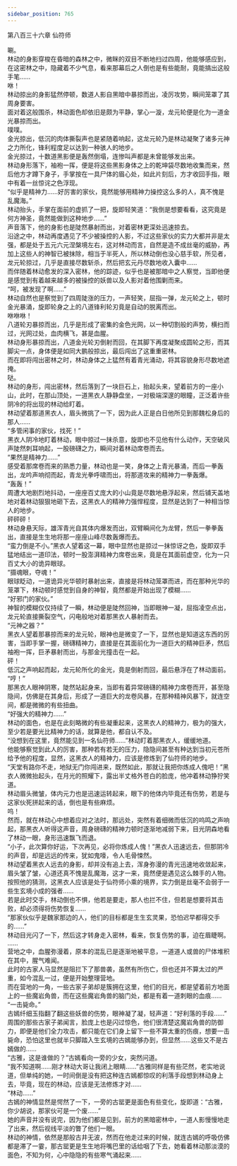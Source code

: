 ```yaml
---
sidebar_position: 765
---
```

 第八百三十六章 仙符师


唰。  
林动的身影穿梭在昏暗的森林之中，微眯的双目不断地扫过四周，他能够感应到，在这密林之中，隐藏着不少气息，看来那幕后之人倒也是有些能耐，竟能搞出这般手笔……  
咻！  
林动掠出的身影猛然停顿，数道人影自黑暗中暴掠而出，凌厉攻势，瞬间笼罩了其周身要害。  
面对着这般围杀，林动面色却依旧是颇为平静，掌心一漩，龙元轮便是化为一道金光暴掠而出。  
噗噗。  
金光掠出，低沉的肉体撕裂声也是紧随着响起，这龙元轮乃是林动凝聚了诸多元神之力所化，锋利程度足以达到一种骇人的地步。  
金光掠过，十数道黑影便是轰然倒塌，连惨叫声都是未曾能够发出来。  
林动身形落下，袖袍一挥，便是将这些黑影身体之上的乾坤袋尽数地收集而来，然后他方才蹲下身子，手掌按在一具尸体的眉心处，如此片刻后，方才收回手指，眼中有着一丝惊诧之色浮现。  
“似乎是精神力……好厉害的家伙，竟然能够用精神力操控这么多的人，真不愧是乱魔海。”  
林动抬头，手掌在面前的虚抓了一把，旋即轻笑道：“我倒是想要看看，这究竟是何方神圣，竟然能做到这种地步……”  
声音落下，他的身影也是陡然暴射而出，对着密林更深处迅速掠去。  
沿途之中，林动再度遇见了不少被操控的人影，不过这些家伙的实力大都并非是太强，都是处于五元六元涅槃境左右，这对林动而言，自然是造不成丝毫的威胁，再加上这些人的神智已被抹除，相当于半死人，所以林动倒也没心慈手软，所见者，龙元轮掠过，几乎是直接尽数斩杀，然后把玄元丹尽数地收入囊中……  
而伴随着林动愈发的深入密林，他的踪迹，似乎也是被那暗中之人察觉，当即他便是感觉到有着越来越多的被操控的妖兽以及人影对着他围剿而来。  
“呵，被发现了啊……”  
林动自然也是察觉到了四周陡涨的压力，一声轻笑，屈指一弹，龙元轮之上，顿时金光暴涌，旋即轮身之上的八道锋利轮刃竟是自动的脱离而出。  
咻咻咻！  
八道轮刃暴掠而出，几乎是形成了密集的金色光网，以一种切割般的声势，横扫而过，光网过处，血肉横飞，甚是血腥。  
林动身形暴掠而出，八道金光轮刃倒射而回，在其脚下再度凝聚成圆轮之形，而其脚尖一点，身体便是如同大鹏般掠出，最后闯出了这重重密林。  
而在即将闯出密林之时，林动身体之上猛然有着青光涌动，将其容貌身形尽数地遮掩。  
哒。  
林动的身形，闯出密林，然后落到了一块巨石上，抬起头来，望着前方的一座小山，此时，在那山顶处，一道黑衣人静静盘坐，一对极端深邃的眼瞳，正泛着许些阴冷的将出现的林动给盯着。  
林动望着那道黑衣人，眉头微挑了一下，因为此人正是白日他所见到那魏松身后的那人……  
“多管闲事的家伙，找死！”  
黑衣人阴冷地盯着林动，眼中掠过一抹杀意，旋即也不见他有什么动作，天空破风声陡然刺耳响起，一股磅礴之力，瞬间对着林动席卷而去。  
“果然是精神力……”  
感受着那席卷而来的熟悉力量，林动也是一笑，身体之上青光暴涌，而后一拳轰出，龙吟声响彻而起，青龙光拳呼啸而出，将那道攻来的精神力一拳轰爆。  
“轰轰！”  
周遭大地剧烈地抖动，一座座百丈庞大的小山竟是尽数地悬浮起来，然后铺天盖地地对着林动狠狠地砸下去，这黑衣人的精神力强悍程度，显然是达到了一种相当惊人的地步。  
砰砰砰！  
林动身悬天际，雄浑青光自其体内爆发而出，双臂瞬间化为龙臂，然后一拳拳轰出，直接是生生地将那一座座山峰尽数轰爆而去。  
“蛮力倒是不小。”黑衣人望着这一幕，眼中显然也是掠过一抹惊讶之色，旋即双手猛地结出一道印法，顿时一股澎湃精神力席卷出来，竟是在其面前虚空，化为一只百丈大小的诡异眼球。  
“摄魂眼，夺魂！”  
眼球眨动，一道诡异光华顿时暴射出来，直接是将林动笼罩而进，而在那种光华的笼罩下，林动顿时感觉到自身的神智，竟然都是开始出现了模糊……  
“好邪门的家伙。”  
神智的模糊仅仅持续了一瞬，林动便是陡然回神，当即眼神一凝，屈指凌空点出，龙元轮直接撕裂空气，闪电般地对着那黑衣人暴射而去。  
“元神之器？”  
黑衣人望着那暴掠而来的龙元轮，眼神也是微变了一下，显然也是知道这东西的厉害，当即手掌一握，磅礴精神力，直接是在其面前化为一道巨大的精神巨矛，然后袖袍一挥，巨矛暴射而出，与那金光撞击在一起。  
砰！  
低沉之声响起而起，龙元轮所化的金光，竟是倒射而回，最后悬浮在了林动面前。  
“哼！”  
那黑衣人眼神阴寒，陡然站起身来，当即有着异常磅礴的精神力席卷而开，甚至隐隐间，仿佛是在其身后，形成了一道巨大的龙卷风暴，在那种精神风暴下，就连空间，都是微微的有些扭曲。  
“好强大的精神力……”  
林动的面色，也是在此刻略微的有些凝重起来，这黑衣人的精神力，极为的强大，至少若是要光比精神力的话，就算是他，都自认不及。  
“没想到在这里，竟然能见到一名仙符师……”林动盯着那黑衣人，缓缓地道。  
他能够察觉到此人的厉害，那种若有若无的压力，隐隐间甚至有种达到当初元苍所给予他的程度，显然，这黑衣人的精神力，应该是修炼到了仙符师的地步。  
“天堂有路你不走，地狱无门你闯进来，既然如此，那就让我把你炼成人傀吧！”黑衣人微微抬起头，在月光的照耀下，露出半丈格外苍白的脸庞，他冲着林动狰狞笑道。  
林动眉头微皱，体内元力也是迅速运转起来，眼下的他体内毕竟还有伤势，若是与这家伙死拼起来的话，倒也是有些麻烦。  
呜！  
然而，就在林动心中想着应对之法时，那远处，突然有着细微而低沉的呜鸣之声响起，那黑衣人听得这声音，周身磅礴的精神力顿时逐渐地减弱下来，目光阴森地看了林动一眼，身形迅速飘飞而退。  
“小子，此次算你好运，下次再见，必将你炼成人傀！”黑衣人迅速远去，但那阴冷的声音，却是远远的传来，犹如鬼嚎，令人毛骨悚然。  
林动望着黑衣人远去的身影，却并没有追上去，浑身弥漫的青光迅速地收敛起来，眉头皱了皱，心道还真不愧是乱魔海，这才一来，竟然便是遇见这么棘手的人物。  
按照他的猜测，这黑衣人应该是处于仙符师小乘的境界，实力倒是丝毫不会弱于一些生玄境小成的强者……  
若是此时交手，林动倒也不惧，他若是要走，那人也拦不住，但若是想要将其击败，却必须得将伤势恢复……  
“那家伙似乎是魏家那边的人，他们的目标都是生生玄灵果，恐怕迟早都得交手的……”  
林动目光闪了一下，然后这才转身走入密林，看来，恢复伤势的事，迫在眉睫啊。  
……  
营地之中，血腥弥漫着，原本的混乱已是逐渐地被平息，一道道人或兽的尸体堆积在其中，腥气难闻。  
此时的古家人马显然是阻拦下了那兽袭，虽然有所伤亡，但也还并不算太过的严重，如今混乱一过，便是开始整理营地。  
而在营地的一角，一些古家子弟却是簇拥在这里，他们的目光，都是望着前方地面上的一些魔岩角兽，而在这些魔岩角兽的脑门处，都是有着一道刺眼的血痕……  
“一击毙命。”  
古嫣纤细玉指翻了翻这些妖兽的伤势，眼神凝了凝，轻声道：“好利落的手段……”  
周围的那些古家子弟闻言，脸庞上也是闪过惊色，他们很清楚这魔岩角兽的防御力，即便是他们全力攻击，都只能在它们身上留下一些不算太重的伤痕，想要一击毙命，恐怕这里也就半只脚踏入生玄境的古嫣能够办到，但显然……这些又不是古嫣做的……  
“古雅，这是谁做的？”古嫣看向一旁的少女，突然问道。  
“我不知道啊……刚才林动大哥让我闭上眼睛……”古雅同样是有些茫然，老实地说道，但单纯的她，一时间倒是没有把这种连古嫣都惊叹的利落手段想到林动身上去，毕竟，现在的林动，应该是无法修炼才对……  
“林动……”  
古嫣的神情显然是愕然了一下，一旁的古罂更是面色有些变化，旋即道：“古雅，你少胡说，那家伙可是一个废……”  
她的声音并没有说完，因为他们都是见到，前方的黑暗密林中，一道人影慢慢地走了出来，然后视线平淡的瞥了他们一眼。  
林动的神情，依然是那般古井无波，然而在他走过来的时候，就连古嫣的呼吸仿佛都是滞了一霎，那古罂更是生生地将嘴巴里的话给咽了下去，她看着林动那淡漠的面色，不知为何，心中隐隐的有些寒气涌起来……  
  
  
